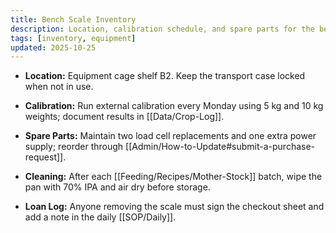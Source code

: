 ```yaml
---
title: Bench Scale Inventory
description: Location, calibration schedule, and spare parts for the bench scale.
tags: [inventory, equipment]
updated: 2025-10-25
---
```


- **Location:** Equipment cage shelf B2. Keep the transport case locked when not in use.

- **Calibration:** Run external calibration every Monday using 5 kg and 10 kg weights; document results in [[Data/Crop-Log]].

- **Spare Parts:** Maintain two load cell replacements and one extra power supply; reorder through [[Admin/How-to-Update#submit-a-purchase-request]].

- **Cleaning:** After each [[Feeding/Recipes/Mother-Stock]] batch, wipe the pan with 70% IPA and air dry before storage.

- **Loan Log:** Anyone removing the scale must sign the checkout sheet and add a note in the daily [[SOP/Daily]].
